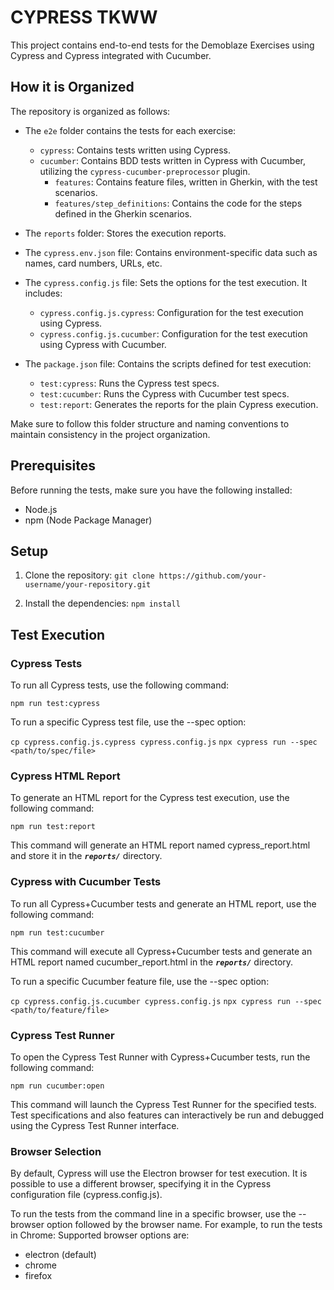 # CYPRESS TKWW

This project contains end-to-end tests for the Demoblaze Exercises using Cypress and Cypress integrated with Cucumber.

## How it is Organized

The repository is organized as follows:

- The `e2e` folder contains the tests for each exercise:
    - `cypress`: Contains tests written using Cypress.
    - `cucumber`: Contains BDD tests written in Cypress with Cucumber, utilizing the `cypress-cucumber-preprocessor` plugin.
        - `features`: Contains feature files, written in Gherkin, with the test scenarios.
        - `features/step_definitions`: Contains the code for the steps defined in the Gherkin scenarios.

- The `reports` folder: Stores the execution reports.

- The `cypress.env.json` file: Contains environment-specific data such as names, card numbers, URLs, etc.

- The `cypress.config.js` file: Sets the options for the test execution. It includes:
    - `cypress.config.js.cypress`: Configuration for the test execution using Cypress.
    - `cypress.config.js.cucumber`: Configuration for the test execution using Cypress with Cucumber.

- The `package.json` file: Contains the scripts defined for test execution:
    - `test:cypress`: Runs the Cypress test specs.
    - `test:cucumber`: Runs the Cypress with Cucumber test specs.
    - `test:report`: Generates the reports for the plain Cypress execution.

Make sure to follow this folder structure and naming conventions to maintain consistency in the project organization.

## Prerequisites

Before running the tests, make sure you have the following installed:

- Node.js
- npm (Node Package Manager)

## Setup

1. Clone the repository:
   `git clone https://github.com/your-username/your-repository.git`

2. Install the dependencies:
    `npm install`

## Test Execution

### Cypress Tests
To run all Cypress tests, use the following command:  

`npm run test:cypress`

To run a specific Cypress test file, use the --spec option:  

`cp cypress.config.js.cypress cypress.config.js`
`npx cypress run --spec <path/to/spec/file>`

### Cypress HTML Report
To generate an HTML report for the Cypress test execution, use the following command:  

`npm run test:report`

This command will generate an HTML report named cypress_report.html and store it in the ***`reports/`*** directory.

### Cypress with Cucumber Tests
To run all Cypress+Cucumber tests and generate an HTML report, use the following command:  

`npm run test:cucumber`

This command will execute all Cypress+Cucumber tests and generate an HTML report named cucumber_report.html in the ***`reports/`*** directory.

To run a specific Cucumber feature file, use the --spec option:  

`cp cypress.config.js.cucumber cypress.config.js`
`npx cypress run --spec <path/to/feature/file>`

### Cypress Test Runner
To open the Cypress Test Runner with Cypress+Cucumber tests, run the following command:  

`npm run cucumber:open`

This command will launch the Cypress Test Runner for the specified tests. Test specifications and also features can interactively be run and debugged using the Cypress Test Runner interface.

### Browser Selection

By default, Cypress will use the Electron browser for test execution. It is possible to use a different browser, specifying it in the Cypress configuration file (cypress.config.js). 

To run the tests from the command line in a specific browser, use the --browser option followed by the browser name. For example, to run the tests in Chrome:
Supported browser options are:

- electron (default)
- chrome
- firefox
